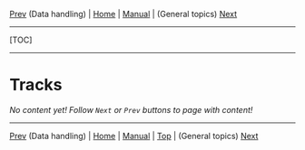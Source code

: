 [Prev](AdvDataHandling) (Data handling) | [Home](Home) | [Manual](DocMain) | (General topics) [Next](AdvTrkGeneral)
- - -
[TOC]
- - -

# Tracks

_No content yet! Follow `Next` or `Prev` buttons to page with content!_

- - -
[Prev](AdvDataHandling) (Data handling) | [Home](Home) | [Manual](DocMain) | [Top](#) | (General topics) [Next](AdvTrkGeneral)

